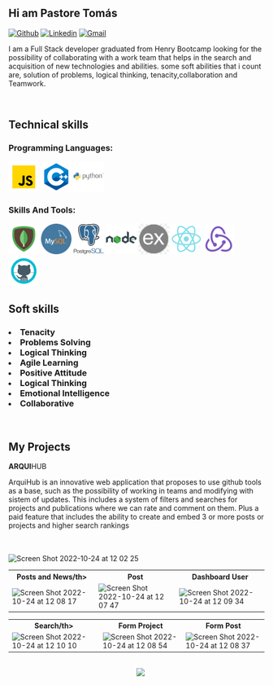 ## Hi am Pastore Tomás 
<bl>
 
 [![Github](https://img.shields.io/badge/-Github-000?style=flat&logo=Github&logoColor=white)](https://github.com/Jvmpers)
[![Linkedin](https://img.shields.io/badge/-LinkedIn-blue?style=flat&logo=Linkedin&logoColor=white)](https://www.linkedin.com/in/tomas-federico-pastore/)
[![Gmail](https://img.shields.io/badge/-Gmail-c14438?style=flat&logo=Gmail&logoColor=white)](mailto:tomaspastore200111@gmail.com)
<br>
<p>I am a Full Stack developer graduated from Henry Bootcamp looking for the possibility of collaborating with a work team that helps in the search and acquisition of new technologies and abilities. some soft abilities that i count are, solution of problems, logical thinking, tenacity,collaboration and Teamwork.<p>
<br>
	
## Technical skills
<bl>
	
<h3>Programming Languages: </h3>
<p align="left">
  <img style="margin: auto;" src="https://raw.githubusercontent.com/sachinverma53121/sachinverma53121/master/icons/js.png" alt=javascript width="60" height="60"/>
<img style="margin: auto;" src="https://raw.githubusercontent.com/sachinverma53121/sachinverma53121/master/icons/cpp.png" alt=cplusplus width="60" height="60"/>
 <img style="margin: auto;" src="https://raw.githubusercontent.com/sachinverma53121/sachinverma53121/master/icons/python.png" alt=python width="60" height="60"/>
	</p>
<h3>Skills And Tools: </h3>
	<bl>
<p align="left">

<img style="margin: auto;" src="https://raw.githubusercontent.com/sachinverma53121/sachinverma53121/master/icons/mongo.png" alt=mongodb width="60" height="60"/> 
	<img style="margin: auto;" src="https://raw.githubusercontent.com/sachinverma53121/sachinverma53121/master/icons/mysql.png" alt=mysql width="60" height="60"/> 
	<img style="margin: auto;" src="https://raw.githubusercontent.com/sachinverma53121/sachinverma53121/master/icons/psql.png" alt=postgresql width="60" height="60"/> 
 <img style="margin: auto;" src="https://raw.githubusercontent.com/sachinverma53121/sachinverma53121/master/icons/node.png" alt=nodejs width="60" height="60"/>
  <img style="margin: auto;" src="https://raw.githubusercontent.com/sachinverma53121/sachinverma53121/master/icons/express.png" alt=express width="60" height="60"/>
	<img style="margin: auto;" src="https://raw.githubusercontent.com/sachinverma53121/sachinverma53121/master/icons/react.png" alt=react width="60" height="60"/> 
  <img style="margin: auto;" src="https://raw.githubusercontent.com/sachinverma53121/sachinverma53121/master/icons/redux.png" alt=redux width="60" height="60"/> 
 <img style="margin: auto;" src="https://raw.githubusercontent.com/sachinverma53121/sachinverma53121/master/icons/github.png" alt=github width="60" height="60"/>

</p>
		
## Soft skills
<bl>

<h3> 
  <li>Tenacity</li>
  <li>Problems Solving</li>
  <li>Logical Thinking</li> 
	<li>Agile Learning</li>
	<li>Positive Attitude</li>
	<li>Logical Thinking</li>
	<li>Emotional Intelligence</li>
	<li>Collaborative</li>
</h3>
	
<br>
	
## My Projects
<bl>
	
<p> <b>ARQUI</b>HUB</p>
<p>ArquiHub is an innovative web application that proposes to use github tools as a base, such as the possibility of working in teams and modifying with sistem of updates. This includes a system of filters and searches for projects and publications where we can rate and comment on them. Plus a paid feature that includes the ability to create and embed 3 or more posts or projects and higher search rankings
 <p>
<br>
<br>
<img width="1283" alt="Screen Shot 2022-10-24 at 12 02 25" src="https://user-images.githubusercontent.com/100241036/197879196-b1eb2a88-4ead-4a19-8bbd-230edcb415f6.png">


<br>
 
 <bl>
  <table style="width:100%; table-layout:fixed">
  <tr>
    <th>Posts and News/th>
    <th>Post</th>
    <th>Dashboard User</th>
  </tr>
  <tr>
    <td>
			<img alt="Screen Shot 2022-10-24 at 12 08 17" src="https://user-images.githubusercontent.com/100241036/197879324-a23400ee-e772-49eb-9ee7-d790a1737576.png">
	</td>
    <td>
<img alt="Screen Shot 2022-10-24 at 12 07 47" src="https://user-images.githubusercontent.com/100241036/197879348-782e427b-90a2-4199-be0a-35dd9f5a3e71.png">
   </td>
    <td>
<img  alt="Screen Shot 2022-10-24 at 12 09 34" src="https://user-images.githubusercontent.com/100241036/197879439-71204fa1-5561-4bfe-819f-21d2bb0f1882.png">
   </td>
  </tr>
</table>
    <table style="width:100%; table-layout:fixed">
  <tr>
    <th>Search/th>
    <th>Form Project</th>
    <th>Form Post</th>
  </tr>
  <tr>
    <td>
     
<img alt="Screen Shot 2022-10-24 at 12 10 10" src="https://user-images.githubusercontent.com/100241036/197879463-2f750757-d822-4505-827c-9635abf98f05.png">
</td>
    <td>
     <img alt="Screen Shot 2022-10-24 at 12 08 54" src="https://user-images.githubusercontent.com/100241036/197879395-6dd35e1c-a244-4430-bcda-da8d90ef69bb.png">
 
</td>
    <td>
      <img  alt="Screen Shot 2022-10-24 at 12 08 37" src="https://user-images.githubusercontent.com/100241036/197879369-ec059f10-e9a2-4d85-b726-b74b613a0d4f.png">

</td>
  </tr>
</table>





<br>
	<img  width="50%" align="right" src="https://github-readme-stats.vercel.app/api?username=Jvmpers&show_icons=true&hide_border=true" />


